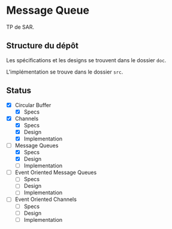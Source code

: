 # Message Queue

TP de SAR.

## Structure du dépôt

Les spécifications et les designs se trouvent dans le dossier `doc`.

L'implémentation se trouve dans le dossier `src`.

## Status

- [x] Circular Buffer
    - [x] Specs
- [x] Channels
    - [x] Specs
    - [x] Design
    - [x] Implementation
- [ ] Message Queues
    - [x] Specs
    - [x] Design
    - [ ] Implementation 
- [ ] Event Oriented Message Queues
  - [ ] Specs
  - [ ] Design
  - [ ] Implementation 
- [ ] Event Oriented Channels
  - [ ] Specs
  - [ ] Design
  - [ ] Implementation 